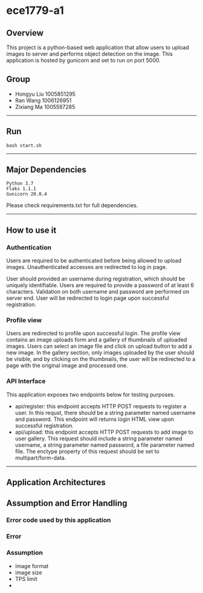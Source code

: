# ece1779-a1

## Overview
This project is a python-based web application that allow users to upload images to server and performs object detection on the image. This application is hosted by gunicorn and set to run on port 5000. 

## Group
* Hongyu Liu 1005851295   
* Ran Wang 1006126951   
* Zixiang Ma 1005597285  

------

## Run
```
bash start.sh
```
------

## Major Dependencies
```
Python 3.7
Flaks 1.1.1
Gunicorn 20.0.4
```
Please check requirements.txt for full dependencies. 

------

## How to use it

### Authentication
Users are required to be authenticated before being allowed to upload images. Unauthenticated accesses are redirected to log in page. 

User should provided an username during registration, which should be uniquely identifiable. Users are required to provide a password of at least 6 characters. Validation on both username and password are performed on server end. User will be redirected to login page upon successful registration. 


### Profile view
Users are redirected to profile upon successful login. The profile view contains an image uploads form and a gallery of thumbnails of uploaded images. Users can select an image file and click on upload button to add a new image. In the gallery section, only images uploaded by the user should be visible, and by clicking on the thumbnails, the user will be redirected to a page with the original image and processed one. 

### API Interface

This application exposes two endpoints below for testing purposes.   
  * api/register: this endpoint accepts HTTP POST requests to register a user. In this requst, there should be a string parameter named username and password. This endpoint will returns login HTML view upon successful registration. 
  * api/upload: this endpoint accepts HTTP POST requests to add image to user gallery. This request should include a string parameter named username, a string parameter named password, a file parameter named file. The enctype property of this request should be set to multipart/form-data. 

------

## Application Architectures


## Assumption and Error Handling


### Error code used by this application

### Error


### Assumption
* image format
* image size
* TPS limit
* 